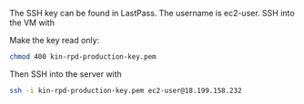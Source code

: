 The SSH key can be found in LastPass. The username is ec2-user. SSH into the VM with

Make the key read only:

```bash
chmod 400 kin-rpd-production-key.pem
```

Then SSH into the server with

```bash
ssh -i kin-rpd-production-key.pem ec2-user@18.199.158.232
```
